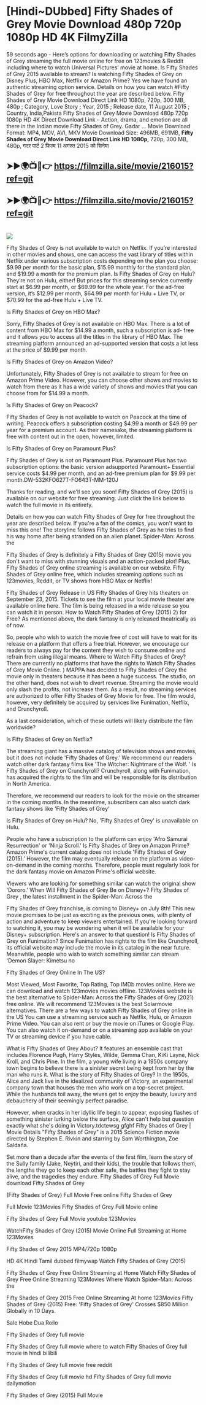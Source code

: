 # [Hindi~DUbbed] Fifty Shades of Grey Movie Download 480p 720p 1080p HD 4K FilmyZilla


59 seconds ago - Here’s options for downloading or watching Fifty Shades of Grey streaming the full movie online for free on 123movies & Reddit including where to watch Universal Pictures’ movie at home. Is Fifty Shades of Grey 2015 available to stream? Is watching Fifty Shades of Grey on Disney Plus, HBO Max, Netflix or Amazon Prime? Yes we have found an authentic streaming option service. Details on how you can watch #Fifty Shades of Grey for free throughout the year are described below. Fifty Shades of Grey Movie Download Direct Link HD 1080p, 720p, 300 MB, 480p ; Category, Love Story ; Year, 2015 ; Release date, 11 August 2015 ; Country, India,Pakista Fifty Shades of Grey Movie Download 480p 720p 1080p HD 4K Direct Download Link – Action, drama, and emotion are all there in the Indian movie Fifty Shades of Grey. Gadar ...
Movie Download Format: MP4, MOV, AVI, MKV
Movie Download Size: 496MB, 691MB, **Fifty Shades of Grey Movie Download Direct Link HD 1080p**, 720p, 300 MB, 480p, गदर पार्ट 2 फिल्म 11 अगस्त 2015 को सिनेमा

## ➤►🌍📺📱👉   https://filmzilla.site/movie/216015?ref=git

## ➤►🌍📺📱👉   https://filmzilla.site/movie/216015?ref=git

#

<img src="https://image.tmdb.org/t/p/w780//mgY8An5qVCgLh97KOWeJVJarskL.jpg" />

Fifty Shades of Grey is not available to watch on Netflix. If you’re interested in other movies and shows, one can access the vast library of titles within Netflix under various subscription costs depending on the plan you choose: $9.99 per month for the basic plan, $15.99 monthly for the standard plan, and $19.99 a month for the premium plan. Is Fifty Shades of Grey on Hulu? They’re not on Hulu, either! But prices for this streaming service currently start at $6.99 per month, or $69.99 for the whole year. For the ad-free version, it’s $12.99 per month, $64.99 per month for Hulu + Live TV, or $70.99 for the ad-free Hulu + Live TV.

Is Fifty Shades of Grey on HBO Max?

Sorry, Fifty Shades of Grey is not available on HBO Max. There is a lot of content from HBO Max for $14.99 a month, such a subscription is ad- free and it allows you to access all the titles in the library of HBO Max. The streaming platform announced an ad-supported version that costs a lot less at the price of $9.99 per month.

Is Fifty Shades of Grey on Amazon Video?

Unfortunately, Fifty Shades of Grey is not available to stream for free on Amazon Prime Video. However, you can choose other shows and movies to watch from there as it has a wide variety of shows and movies that you can choose from for $14.99 a month.

Is Fifty Shades of Grey on Peacock?

Fifty Shades of Grey is not available to watch on Peacock at the time of writing. Peacock offers a subscription costing $4.99 a month or $49.99 per year for a premium account. As their namesake, the streaming platform is free with content out in the open, however, limited.

Is Fifty Shades of Grey on Paramount Plus?

Fifty Shades of Grey is not on Paramount Plus. Paramount Plus has two subscription options: the basic version adsupported Paramount+ Essential service costs $4.99 per month, and an ad-free premium plan for $9.99 per month.DW-532KFO627T-FO643T-MM-120J

Thanks for reading, and we'll see you soon! Fifty Shades of Grey (2015) is available on our website for free streaming. Just click the link below to watch the full movie in its entirety.

Details on how you can watch Fifty Shades of Grey for free throughout the year are described below. If you're a fan of the comics, you won't want to miss this one! The storyline follows Fifty Shades of Grey as he tries to find his way home after being stranded on an alien planet. Spider-Man: Across the

Fifty Shades of Grey is definitely a Fifty Shades of Grey (2015) movie you don't want to miss with stunning visuals and an action-packed plot! Plus, Fifty Shades of Grey online streaming is available on our website. Fifty Shades of Grey online free, which includes streaming options such as 123movies, Reddit, or TV shows from HBO Max or Netflix!

Fifty Shades of Grey Release in US Fifty Shades of Grey hits theaters on September 23, 2015. Tickets to see the film at your local movie theater are available online here. The film is being released in a wide release so you can watch it in person. How to Watch Fifty Shades of Grey (2015) 2) for Free? As mentioned above, the dark fantasy is only released theatrically as of now.

So, people who wish to watch the movie free of cost will have to wait for its release on a platform that offers a free trial. However, we encourage our readers to always pay for the content they wish to consume online and refrain from using illegal means. Where to Watch Fifty Shades of Grey? There are currently no platforms that have the rights to Watch Fifty Shades of Grey Movie Online. ) MAPPA has decided to Fifty Shades of Grey the movie only in theaters because it has been a huge success. The studio, on the other hand, does not wish to divert revenue. Streaming the movie would only slash the profits, not increase them. As a result, no streaming services are authorized to offer Fifty Shades of Grey Movie for free. The film would, however, very definitely be acquired by services like Funimation, Netflix, and Crunchyroll.

As a last consideration, which of these outlets will likely distribute the film worldwide?

Is Fifty Shades of Grey on Netflix?

The streaming giant has a massive catalog of television shows and movies, but it does not include 'Fifty Shades of Grey.' We recommend our readers watch other dark fantasy films like 'The Witcher: Nightmare of the Wolf. ' Is Fifty Shades of Grey on Crunchyroll? Crunchyroll, along with Funimation, has acquired the rights to the film and will be responsible for its distribution in North America.

Therefore, we recommend our readers to look for the movie on the streamer in the coming months. In the meantime, subscribers can also watch dark fantasy shows like 'Fifty Shades of Grey'

Is Fifty Shades of Grey on Hulu? No, 'Fifty Shades of Grey' is unavailable on Hulu.

People who have a subscription to the platform can enjoy 'Afro Samurai Resurrection' or 'Ninja Scroll.' Is Fifty Shades of Grey on Amazon Prime? Amazon Prime's current catalog does not include 'Fifty Shades of Grey (2015).' However, the film may eventually release on the platform as video-on-demand in the coming months. Therefore, people must regularly look for the dark fantasy movie on Amazon Prime's official website.

Viewers who are looking for something similar can watch the original show 'Dororo.' When Will Fifty Shades of Grey Be on Disney+? Fifty Shades of Grey , the latest installment in the Spider-Man: Across the

Fifty Shades of Grey franchise, is coming to Disney+ on July 8th! This new movie promises to be just as exciting as the previous ones, with plenty of action and adventure to keep viewers entertained. If you're looking forward to watching it, you may be wondering when it will be available for your Disney+ subscription. Here's an answer to that question! Is Fifty Shades of Grey on Funimation? Since Funimation has rights to the film like Crunchyroll, its official website may include the movie in its catalog in the near future. Meanwhile, people who wish to watch something similar can stream 'Demon Slayer: Kimetsu no

Fifty Shades of Grey Online In The US?

Most Viewed, Most Favorite, Top Rating, Top IMDb movies online. Here we can download and watch 123movies movies offline. 123Movies website is the best alternative to Spider-Man: Across the Fifty Shades of Grey (2021) free online. We will recommend 123Movies is the best Solarmovie alternatives. There are a few ways to watch Fifty Shades of Grey online in the US You can use a streaming service such as Netflix, Hulu, or Amazon Prime Video. You can also rent or buy the movie on iTunes or Google Play. You can also watch it on-demand or on a streaming app available on your TV or streaming device if you have cable.

What is Fifty Shades of Grey About? It features an ensemble cast that includes Florence Pugh, Harry Styles, Wilde, Gemma Chan, KiKi Layne, Nick Kroll, and Chris Pine. In the film, a young wife living in a 1950s company town begins to believe there is a sinister secret being kept from her by the man who runs it. What is the story of Fifty Shades of Grey? In the 1950s, Alice and Jack live in the idealized community of Victory, an experimental company town that houses the men who work on a top-secret project. While the husbands toil away, the wives get to enjoy the beauty, luxury and debauchery of their seemingly perfect paradise.

However, when cracks in her idyllic life begin to appear, exposing flashes of something sinister lurking below the surface, Alice can't help but question exactly what she's doing in Victory.tdctewsg gfghf Fifty Shades of Grey | Movie Details "Fifty Shades of Grey" is a 2015 Science Fiction movie directed by Stephen E. Rivkin and starring by Sam Worthington, Zoe Saldaña.

Set more than a decade after the events of the first film, learn the story of the Sully family (Jake, Neytiri, and their kids), the trouble that follows them, the lengths they go to keep each other safe, the battles they fight to stay alive, and the tragedies they endure. Fifty Shades of Grey Full Movie download Fifty Shades of Grey

(Fifty Shades of Grey) Full Movie Free online Fifty Shades of Grey

Full Movie 123Movies Fifty Shades of Grey Full Movie online

Fifty Shades of Grey Full Movie youtube 123Movies

WatchFifty Shades of Grey (2015) Movie Online Full Streaming at Home 123Movies

Fifty Shades of Grey 2015 MP4/720p 1080p

HD 4K Hindi Tamil dubbed filmywap Watch Fifty Shades of Grey (2015)

Fifty Shades of Grey Free Online Streaming at Home Watch Fifty Shades of Grey Free Online Streaming 123Movies Where Watch Spider-Man: Across the

Fifty Shades of Grey 2015 Free Online Streaming At home 123Movies Fifty Shades of Grey (2015) Free: 'Fifty Shades of Grey' Crosses $850 Million Globally in 10 Days.

Sale Hobe Dua Roilo

Fifty Shades of Grey full movie

Fifty Shades of Grey full movie where to watch Fifty Shades of Grey full movie in hindi bilibili

Fifty Shades of Grey full movie free reddit

Fifty Shades of Grey full movie hd Fifty Shades of Grey full movie dailymotion

Fifty Shades of Grey (2015) Full Movie